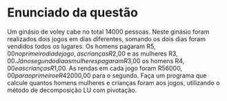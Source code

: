 # Enunciado da questão

Um ginásio de voley cabe no total 14000 pessoas. Neste ginásio foram realizados dois jogos em dias diferentes, somando os dois dias foram vendidos todos os lugares. Os homens pagaram R$5,00 no primeiro dia de jogo, as crianças R$2,00 e as mulheres R$3,00. Já no segundo dia as mulheres pagaram R$3,00 os homens R$4,00 e as crianças R$1,00. As rendas em cada jogo foram R$56000,00 para o primeiro e R$42000,00 para o segundo. Faça um programa que calcule quantos homens mulheres e crianças foram aos jogos, utilizando o método de decomposição LU com pivotação.

